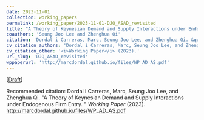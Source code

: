 ```yaml
---
date: 2023-11-01
collection: working_papers
permalink: /working_paper/2023-11-01-DJQ_ASAD_revisited
title: "A Theory of Keynesian Demand and Supply Interactions under Endogenous Firm Entry"
coauthors: 'Seung Joo Lee and Zhenghua Qi'
citation: 'Dordal i Carreras, Marc, Seung Joo Lee, and Zhenghua Qi. &quot;A Theory of Keynesian Demand and Supply Interactions under Endogenous Firm Entry. &quot;  <i>Working Paper</i> (2023).'
cv_citation_authors: 'Dordal i Carreras, Marc, Seung Joo Lee, and Zhenghua Qi.'
cv_citation_other: '<i>Working Paper</i> (2023).'
url_slug: 'DJQ_ASAD_revisited'
wppaperurl: 'http://marcdordal.github.io/files/WP_AD_AS.pdf'
---
```

[[Draft](http://marcdordal.github.io/files/WP_AD_AS.pdf)] 

Recommended citation: Dordal i Carreras, Marc, Seung Joo Lee, and Zhenghua Qi. "A Theory of Keynesian Demand and Supply Interactions under Endogenous Firm Entry. "  <i>Working Paper</i> (2023). http://marcdordal.github.io/files/WP_AD_AS.pdf